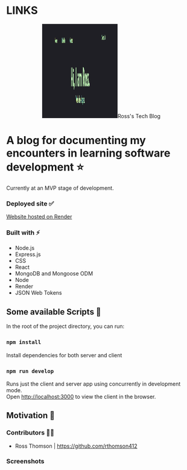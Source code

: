 # LINKS



<p align="center">
    <img src="./public/screenshot.png" alt="blog" height="250" width="200 />
</p>
<br/>
<h1 align="center">Ross's Tech Blog</h1>

# A blog for documenting my encounters in learning software development ⭐

Currently at an MVP stage of development.

### Deployed site ✅

[Website hosted on Render](https://rosscraigblog.onrender.com/)

### Built with ⚡

-  Node.js
-  Express.js
-  CSS
-  React
-  MongoDB and Mongoose ODM
-  Node
-  Render
-  JSON Web Tokens

## Some available Scripts 🧬

In the root of the project directory, you can run:

### `npm install`
Install dependencies for both server and client<br>

### `npm run develop`

Runs just the client and server app using concurrently in development mode.<br>
Open [http://localhost:3000](http://localhost:3000) to view the client in the browser.

## Motivation 🌻


### Contributors 👨‍💻

- Ross Thomson | https://github.com/rthomson412


### Screenshots



